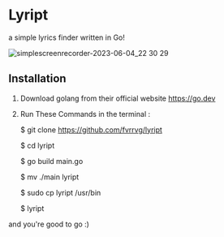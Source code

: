 # Lyript

a simple lyrics finder written in Go!

![simplescreenrecorder-2023-06-04_22 30 29](https://github.com/fvrrvg/lyript/assets/24883136/2a39db7a-a8db-48a8-9928-f5587bbdbf54)


## Installation

1. Download golang from their official website <https://go.dev>
2. Run These Commands in the terminal :

   $ git clone <https://github.com/fvrrvg/lyript>

   $ cd lyript

   $ go build main.go

   $ mv ./main lyript
   
   $ sudo cp lyript /usr/bin

   $ lyript

and you're good to go :)
